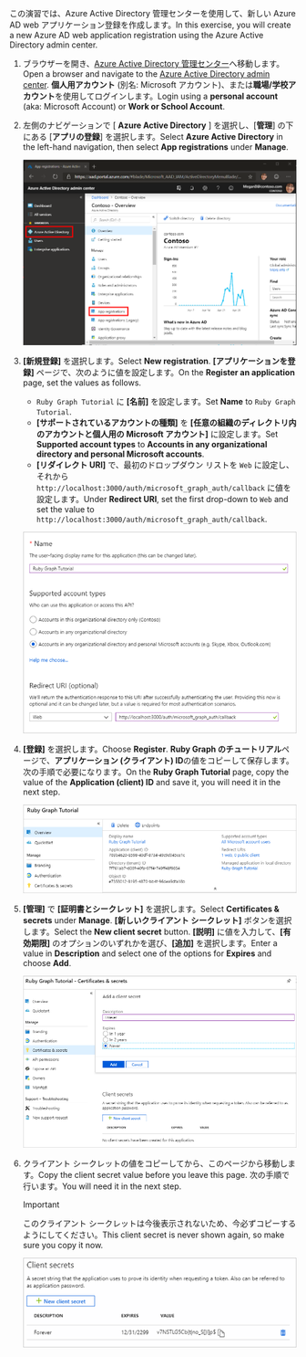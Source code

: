<!-- markdownlint-disable MD002 MD041 -->

<span data-ttu-id="29fc3-101">この演習では、Azure Active Directory 管理センターを使用して、新しい Azure AD web アプリケーション登録を作成します。</span><span class="sxs-lookup"><span data-stu-id="29fc3-101">In this exercise, you will create a new Azure AD web application registration using the Azure Active Directory admin center.</span></span>

1. <span data-ttu-id="29fc3-102">ブラウザーを開き、[Azure Active Directory 管理センター](https://aad.portal.azure.com)へ移動します。</span><span class="sxs-lookup"><span data-stu-id="29fc3-102">Open a browser and navigate to the [Azure Active Directory admin center](https://aad.portal.azure.com).</span></span> <span data-ttu-id="29fc3-103">**個人用アカウント** (別名: Microsoft アカウント)、または**職場/学校アカウント**を使用してログインします。</span><span class="sxs-lookup"><span data-stu-id="29fc3-103">Login using a **personal account** (aka: Microsoft Account) or **Work or School Account**.</span></span>

1. <span data-ttu-id="29fc3-104">左側のナビゲーションで [ **Azure Active Directory** ] を選択し、[**管理**] の下にある [**アプリの登録**] を選択します。</span><span class="sxs-lookup"><span data-stu-id="29fc3-104">Select **Azure Active Directory** in the left-hand navigation, then select **App registrations** under **Manage**.</span></span>

    ![<span data-ttu-id="29fc3-105">アプリの登録のスクリーンショット</span><span class="sxs-lookup"><span data-stu-id="29fc3-105">A screenshot of the App registrations</span></span> ](./images/aad-portal-app-registrations.png)

1. <span data-ttu-id="29fc3-106">**[新規登録]** を選択します。</span><span class="sxs-lookup"><span data-stu-id="29fc3-106">Select **New registration**.</span></span> <span data-ttu-id="29fc3-107">**[アプリケーションを登録]** ページで、次のように値を設定します。</span><span class="sxs-lookup"><span data-stu-id="29fc3-107">On the **Register an application** page, set the values as follows.</span></span>

    - <span data-ttu-id="29fc3-108">`Ruby Graph Tutorial` に **[名前]** を設定します。</span><span class="sxs-lookup"><span data-stu-id="29fc3-108">Set **Name** to `Ruby Graph Tutorial`.</span></span>
    - <span data-ttu-id="29fc3-109">**[サポートされているアカウントの種類]** を **[任意の組織のディレクトリ内のアカウントと個人用の Microsoft アカウント]** に設定します。</span><span class="sxs-lookup"><span data-stu-id="29fc3-109">Set **Supported account types** to **Accounts in any organizational directory and personal Microsoft accounts**.</span></span>
    - <span data-ttu-id="29fc3-110">**[リダイレクト URI]** で、最初のドロップダウン リストを `Web` に設定し、それから `http://localhost:3000/auth/microsoft_graph_auth/callback` に値を設定します。</span><span class="sxs-lookup"><span data-stu-id="29fc3-110">Under **Redirect URI**, set the first drop-down to `Web` and set the value to `http://localhost:3000/auth/microsoft_graph_auth/callback`.</span></span>

    ![[アプリケーションの登録] ページのスクリーンショット](./images/aad-register-an-app.png)

1. <span data-ttu-id="29fc3-112">**[登録]** を選択します。</span><span class="sxs-lookup"><span data-stu-id="29fc3-112">Choose **Register**.</span></span> <span data-ttu-id="29fc3-113">**Ruby Graph のチュートリアル**ページで、**アプリケーション (クライアント) ID**の値をコピーして保存します。次の手順で必要になります。</span><span class="sxs-lookup"><span data-stu-id="29fc3-113">On the **Ruby Graph Tutorial** page, copy the value of the **Application (client) ID** and save it, you will need it in the next step.</span></span>

    ![新しいアプリの登録のアプリケーション ID のスクリーンショット](./images/aad-application-id.png)

1. <span data-ttu-id="29fc3-115">**[管理]** で **[証明書とシークレット]** を選択します。</span><span class="sxs-lookup"><span data-stu-id="29fc3-115">Select **Certificates & secrets** under **Manage**.</span></span> <span data-ttu-id="29fc3-116">**[新しいクライアント シークレット]** ボタンを選択します。</span><span class="sxs-lookup"><span data-stu-id="29fc3-116">Select the **New client secret** button.</span></span> <span data-ttu-id="29fc3-117">**[説明]** に値を入力して、**[有効期限]** のオプションのいずれかを選び、**[追加]** を選択します。</span><span class="sxs-lookup"><span data-stu-id="29fc3-117">Enter a value in **Description** and select one of the options for **Expires** and choose **Add**.</span></span>

    ![[クライアントシークレットの追加] ダイアログのスクリーンショット](./images/aad-new-client-secret.png)

1. <span data-ttu-id="29fc3-119">クライアント シークレットの値をコピーしてから、このページから移動します。</span><span class="sxs-lookup"><span data-stu-id="29fc3-119">Copy the client secret value before you leave this page.</span></span> <span data-ttu-id="29fc3-120">次の手順で行います。</span><span class="sxs-lookup"><span data-stu-id="29fc3-120">You will need it in the next step.</span></span>

    > [!IMPORTANT]
    > <span data-ttu-id="29fc3-121">このクライアント シークレットは今後表示されないため、今必ずコピーするようにしてください。</span><span class="sxs-lookup"><span data-stu-id="29fc3-121">This client secret is never shown again, so make sure you copy it now.</span></span>

    ![新しく追加されたクライアントシークレットのスクリーンショット](./images/aad-copy-client-secret.png)